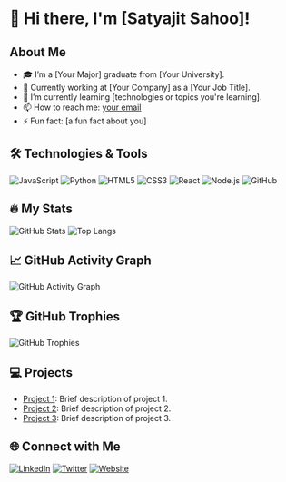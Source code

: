 # 👋 Hi there, I'm [Satyajit Sahoo]!

## About Me
- 🎓 I’m a [Your Major] graduate from [Your University].
- 💼 Currently working at [Your Company] as a [Your Job Title].
- 🌱 I’m currently learning [technologies or topics you're learning].
- 📫 How to reach me: [your email](mailto:youremail@example.com)
- ⚡ Fun fact: [a fun fact about you]

## 🛠️ Technologies & Tools

![JavaScript](https://img.shields.io/badge/JavaScript-FFCA28?style=for-the-badge&logo=javascript&logoColor=black)
![Python](https://img.shields.io/badge/Python-3776AB?style=for-the-badge&logo=python&logoColor=white)
![HTML5](https://img.shields.io/badge/HTML5-E34F26?style=for-the-badge&logo=html5&logoColor=white)
![CSS3](https://img.shields.io/badge/CSS3-1572B6?style=for-the-badge&logo=css3&logoColor=white)
![React](https://img.shields.io/badge/React-61DAFB?style=for-the-badge&logo=react&logoColor=black)
![Node.js](https://img.shields.io/badge/Node.js-339933?style=for-the-badge&logo=nodedotjs&logoColor=white)
![GitHub](https://img.shields.io/badge/GitHub-181717?style=for-the-badge&logo=github&logoColor=white)

## 🔥 My Stats
![GitHub Stats](https://github-readme-stats.vercel.app/api?username=yourusername&show_icons=true&theme=radical)
![Top Langs](https://github-readme-stats.vercel.app/api/top-langs/?username=yourusername&layout=compact&theme=radical)

## 📈 GitHub Activity Graph
![GitHub Activity Graph](https://activity-graph.herokuapp.com/graph?username=yourusername&theme=rogue)

## 🏆 GitHub Trophies
![GitHub Trophies](https://github-profile-trophy.vercel.app/?username=yourusername&theme=radical&no-bg=true&no-frame=true&margin-w=4)

## 💻 Projects
- [Project 1](https://github.com/yourusername/project1): Brief description of project 1.
- [Project 2](https://github.com/yourusername/project2): Brief description of project 2.
- [Project 3](https://github.com/yourusername/project3): Brief description of project 3.

## 🌐 Connect with Me
[![LinkedIn](https://img.shields.io/badge/LinkedIn-0077B5?style=for-the-badge&logo=linkedin&logoColor=white)](https://linkedin.com/in/yourusername)
[![Twitter](https://img.shields.io/badge/Twitter-1DA1F2?style=for-the-badge&logo=twitter&logoColor=white)](https://twitter.com/yourusername)
[![Website](https://img.shields.io/badge/Website-000000?style=for-the-badge&logo=google-chrome&logoColor=white)](https://yourwebsite.com)

